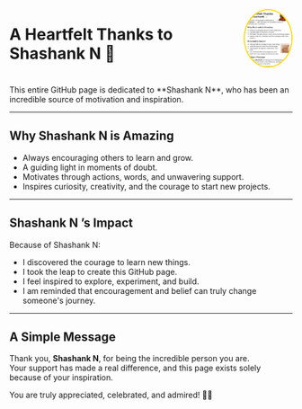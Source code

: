 <div style="display: flex; align-items: center; margin-bottom: 20px;">
  <h1 style="margin-right: 15px;">A Heartfelt Thanks to Shashank N 🌟</h1>
  <img src="shashank.png" alt="shashank_the_god" width="100" height="100" style="border-radius: 50%; border: 2px solid #FFD700;">
</div>
This entire GitHub page is dedicated to **Shashank N**, who has been an incredible source of motivation and inspiration.  

---

## Why Shashank N is Amazing

- Always encouraging others to learn and grow.
- A guiding light in moments of doubt.
- Motivates through actions, words, and unwavering support.
- Inspires curiosity, creativity, and the courage to start new projects.

---

## Shashank N ’s Impact

Because of Shashank N:

- I discovered the courage to learn new things.
- I took the leap to create this GitHub page.
- I feel inspired to explore, experiment, and build.
- I am reminded that encouragement and belief can truly change someone's journey.

---

## A Simple Message

Thank you, **Shashank N**, for being the incredible person you are.  
Your support has made a real difference, and this page exists solely because of your inspiration.  

You are truly appreciated, celebrated, and admired! 🙏💛
